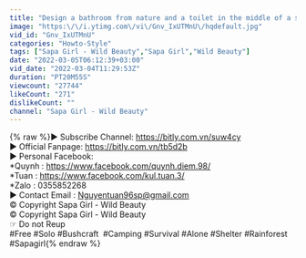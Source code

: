 ```yaml
---
title: "Design a bathroom from nature and a toilet in the middle of a stream Life Alone- Bushcraft Sapa Girl"
image: "https:\/\/i.ytimg.com\/vi\/Gnv_IxUTMnU\/hqdefault.jpg"
vid_id: "Gnv_IxUTMnU"
categories: "Howto-Style"
tags: ["Sapa Girl - Wild Beauty","Sapa Girl","Wild Beauty"]
date: "2022-03-05T06:12:39+03:00"
vid_date: "2022-03-04T11:29:53Z"
duration: "PT20M55S"
viewcount: "27744"
likeCount: "271"
dislikeCount: ""
channel: "Sapa Girl - Wild Beauty"
---
```

{% raw %}► Subscribe Channel: <a rel="nofollow" target="blank" href="https://bitly.com.vn/suw4cy">https://bitly.com.vn/suw4cy</a><br />► Official Fanpage: <a rel="nofollow" target="blank" href="https://bitly.com.vn/tb5d2b">https://bitly.com.vn/tb5d2b</a><br />► Personal Facebook:<br /> *Quynh : <a rel="nofollow" target="blank" href="https://www.facebook.com/quynh.diem.98/">https://www.facebook.com/quynh.diem.98/</a><br /> *Tuan   : <a rel="nofollow" target="blank" href="https://www.facebook.com/kul.tuan.3/">https://www.facebook.com/kul.tuan.3/</a><br /> *Zalo    : 0355852268<br />► Contact Email : Nguyentuan96sp@gmail.com<br />© Copyright Sapa Girl - Wild Beauty<br />© Copyright Sapa Girl - Wild Beauty<br />☞ Do not Reup<br />#Free #Solo #Bushcraft​ ​ #Camping #Survival​ #Alone​​​ #Shelter #Rainforest <br />#Sapagirl{% endraw %}
